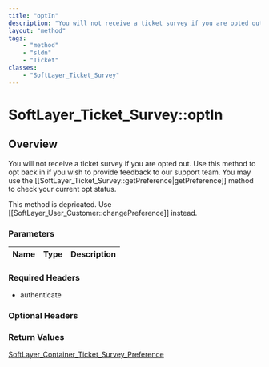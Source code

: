 ```yaml
---
title: "optIn"
description: "You will not receive a ticket survey if you are opted out. Use this method to opt back in if you wish to provide feedbac... "
layout: "method"
tags:
    - "method"
    - "sldn"
    - "Ticket"
classes:
    - "SoftLayer_Ticket_Survey"
---
```

# SoftLayer_Ticket_Survey::optIn
## Overview 
You will not receive a ticket survey if you are opted out. Use this method to opt back in if you wish to provide feedback to our support team. You may use the [[SoftLayer_Ticket_Survey::getPreference|getPreference]] method to check your current opt status. 

This method is depricated. Use [[SoftLayer_User_Customer::changePreference]] instead. 

### Parameters 
|Name | Type | Description |
| --- | --- | --- |


### Required Headers
* authenticate

### Optional Headers

### Return Values
<a href='/reference/datatypes/SoftLayer_Container_Ticket_Survey_Preference'>SoftLayer_Container_Ticket_Survey_Preference </a>
